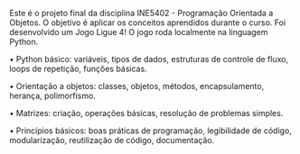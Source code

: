 Este é o projeto final da disciplina INE5402 - Programação Orientada a Objetos. O objetivo é aplicar os conceitos aprendidos durante o curso. Foi desenvolvido um Jogo Ligue 4! O jogo roda localmente na linguagem Python.

• Python básico: variáveis, tipos de dados, estruturas de controle de fluxo, loops de repetição, funções básicas.

• Orientação a objetos: classes, objetos, métodos, encapsulamento, herança, polimorfismo.

• Matrizes: criação, operações básicas, resolução de problemas simples.

• Princípios básicos: boas práticas de programação, legibilidade de código, modularização, reutilização de código, documentação.
